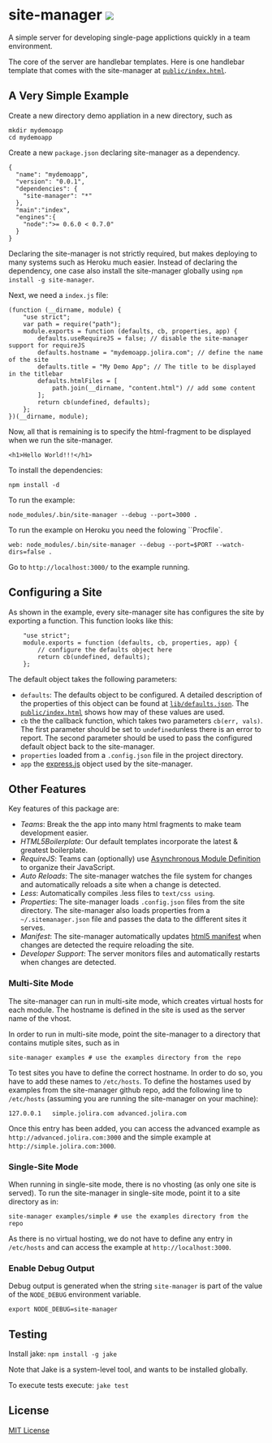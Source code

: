 site-manager [<img src="https://secure.travis-ci.org/jolira/site-manager.png" />](http://travis-ci.org/#!/jolira/site-manager)
========================================

A simple server for developing single-page applictions quickly in a team environment.

The core of the server are handlebar templates. Here is one handlebar template that comes with the site-manager at
[``public/index.html``](https://github.com/jolira/site-manager/blob/master/public/index.html).


A Very Simple Example
-----------------------------

Create a new directory demo appliation in a new directory, such as

```
mkdir mydemoapp
cd mydemoapp
```

Create a new ``package.json`` declaring site-manager as a dependency.

```
{
  "name": "mydemoapp",
  "version": "0.0.1",
  "dependencies": {
    "site-manager": "*"
  },
  "main":"index",
  "engines":{
    "node":">= 0.6.0 < 0.7.0"
  }
}
```

Declaring the site-manager is not strictly required, but makes deploying to many systems such as Heroku much
easier. Instead of declaring the dependency, one case also install the site-manager globally using
``npm install -g site-manager``.


Next, we need a ``index.js`` file:

```
(function (__dirname, module) {
    "use strict";
    var path = require("path");
    module.exports = function (defaults, cb, properties, app) {
        defaults.useRequireJS = false; // disable the site-manager support for requireJS
        defaults.hostname = "mydemoapp.jolira.com"; // define the name of the site
        defaults.title = "My Demo App"; // The title to be displayed in the titlebar
        defaults.htmlFiles = [
            path.join(__dirname, "content.html") // add some content
        ];
        return cb(undefined, defaults);
    };
})(__dirname, module);
```

Now, all that is remaining is to specify the html-fragment to be displayed when we run the site-manager.

```
<h1>Hello World!!!</h1>
```

To install the dependencies:

```
npm install -d
```

To run the example:

```
node_modules/.bin/site-manager --debug --port=3000 .
```

To run the example on Heroku you need the folowing ``Procfile`.

```
web: node_modules/.bin/site-manager --debug --port=$PORT --watch-dirs=false .
```

Go to ``http://localhost:3000/`` to the example running.

Configuring a Site
------------------------

As shown in the example, every site-manager site has configures the site by exporting a function. This function
looks like this:

```
    "use strict";
    module.exports = function (defaults, cb, properties, app) {
        // configure the defaults object here
        return cb(undefined, defaults);
    };
```

The default object takes the following parameters:

* ``defaults``: The defaults object to be configured. A detailed description of the properties
   of this object can be found at
   [``lib/defaults.json``](https://github.com/jolira/site-manager/blob/master/lib/defaults.js).
   The [``public/index.html``](https://github.com/jolira/site-manager/blob/master/public/index.html) shows
   how may of these values are used.
* ``cb`` the the callback function, which takes two parameters ``cb(err, vals)``. The first parameter
  should be set to ``undefined``unless there is an error to report. The second parameter should be used
  to pass the configured default object back to the site-manager.
* ``properties`` loaded from a ``.config.json`` file in the project directory.
* ``app`` the [express.js](http://expressjs.com/) object used by the site-manager.

Other Features
------------------------

Key features of this package are:

* _Teams_: Break the the app into many html fragments to make team development easier.
* _HTML5Boilerplate_: Our default templates incorporate the latest & greatest boilerplate.
* _RequireJS_: Teams can (optionally) use [Asynchronous Module Definition](https://github.com/amdjs/amdjs-api/wiki/AMD)
  to organize their JavaScript.
* _Auto Reloads_: The site-manager watches the file system for changes and automatically reloads a site when a
  change is detected.
* _Less_: Automatically compiles .less files to ``text/css using``.
* _Properties_: The site-manager loads ``.config.json`` files from the site directory. The site-manager also loads
  properties from a ``~/.sitemanager.json`` file and passes the data to the different sites it serves.
* _Manifest_: The site-manager automatically updates [html5
  manifest](http://www.html5rocks.com/en/tutorials/appcache/beginner/) when changes are detected the require reloading
  the site.
* _Developer Support_: The server monitors files and automatically restarts when changes are detected.

### Multi-Site Mode

The site-manager can run in multi-site mode, which creates virtual hosts for each module. The hostname is defined in
the site is used as the server name of the vhost.

In order to run in multi-site mode, point the site-manager to a directory that contains mutiple sites, such as in

```
site-manager examples # use the examples directory from the repo
```

To test sites you have to define the correct hostname. In order to do so, you have to add these names to `/etc/hosts`.
To define the hostames used by examples from the site-manager github repo, add the following line to `/etc/hosts`
(assuming you are running the site-manager on your machine):

```
127.0.0.1	simple.jolira.com advanced.jolira.com
```

Once this entry has been added, you can access the advanced example as `http://advanced.jolira.com:3000` and the simple
example at `http://simple.jolira.com:3000`.

### Single-Site Mode

When running in single-site mode, there is no vhosting (as only one site is served). To run the site-manager in
single-site mode, point it to a site directory as in:

```
site-manager examples/simple # use the examples directory from the repo
```

As there is no virtual hosting, we do not have to define any entry in `/etc/hosts` and can access the example at
`http://localhost:3000`.

### Enable Debug Output

Debug output is generated when the string `site-manager` is part of the value of the ``NODE_DEBUG`` environment
variable.

```
export NODE_DEBUG=site-manager
```

Testing
-----------------

Install jake: `npm install -g jake`

Note that Jake is a system-level tool, and wants to be installed globally.

To execute tests execute: `jake test`

License
-----------------

[MIT License](https://raw.github.com/jolira/site-manager/master/LICENSE.txt) 


